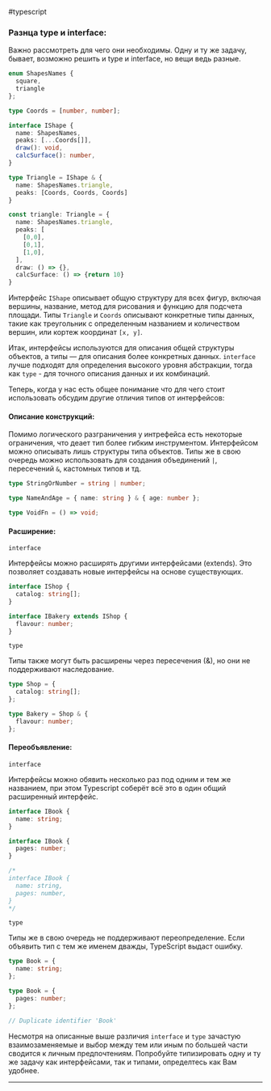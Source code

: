 #typescript
### Разнца type и interface:
Важно рассмотреть для чего они необходимы. 
Одну и ту же задачу, бывает,  возможно решить и type и interface, но вещи ведь разные. 


```ts
enum ShapesNames {
  square,
  triangle
};

type Coords = [number, number];

interface IShape {
  name: ShapesNames,
  peaks: [...Coords[]],
  draw(): void,
  calcSurface(): number,
}

type Triangle = IShape & {
  name: ShapesNames.triangle,
  peaks: [Coords, Coords, Coords]
} 

const triangle: Triangle = {
  name: ShapesNames.triangle,
  peaks: [
    [0,0],
    [0,1],
    [1,0],
  ],
  draw: () => {},
  calcSurface: () => {return 10}
}
```  
Интерфейс `IShape` описывает общую структуру для всех фигур, включая вершины, название, метод для рисования и функцию для подсчета площади. 
Типы `Triangle` и `Coords` описывают конкретные типы данных, такие как треугольник с определенным названием и количеством вершин, или кортеж координат `[x, y]`.

Итак, интерфейсы используются для описания общей структуры объектов, а типы — для описания более конкретных данных. `interface` лучше подходят для определения высокого уровня абстракции, тогда как `type` - для точного описания данных и их комбинаций.


Теперь, когда у нас есть общее понимание что для чего стоит использовать обсудим другие отличия типов от интерфейсов:

#### Описание конструкций:

Помимо логического разграничения у интрефейса есть некоторые ограничения, что деает тип более гибким инструментом.
Интерфейсом можно описывать лишь структуры типа объектов.
Типы же в свою очередь можно использовать для создания объединений `|`, пересечений `&`, кастомных типов и тд.

```ts
type StringOrNumber = string | number;

type NameAndAge = { name: string } & { age: number };

type VoidFn = () => void;
```

#### Расширение:
`interface`

Интерфейсы можно расширять другими интерфейсами (extends). Это позволяет создавать новые интерфейсы на основе существующих.

```ts
interface IShop {
  catalog: string[];
}

interface IBakery extends IShop {
  flavour: number;
}
```

`type`

Типы также могут быть расширены через пересечения (&), но они не поддерживают наследование.

```ts
type Shop = {
  catalog: string[];
};

type Bakery = Shop & {
  flavour: number;
};
```

#### Переобъявление:

`interface`

Интерфейсы можно обявить несколько раз под одним и тем же названием, при этом Typescript соберёт всё это в один общий расширенный интерфейс.

```ts
interface IBook {
  name: string;
}

interface IBook {
  pages: number;
}

/*
interface IBook {
  name: string,
  pages: number,
}
*/
```

`type`

Типы же в свою очередь не поддерживают переопределение. Если объявить тип с тем же именем дважды, TypeScript выдаст ошибку.

```ts
type Book = {
  name: string;
};

type Book = {
  pages: number;
}; 

// Duplicate identifier 'Book'
```

Несмотря на описанные выше различия `interface` и `type` зачастую  взаимозаменяемые и выбор между тем или иным по большей части сводится к личным предпочтениям. Попробуйте типизировать одну и ту же задачу как интерфейсами, так и типами, определтесь как Вам удобнее. 

-----------
